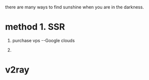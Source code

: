 there are many ways to find sunshine when you are in the darkness. 

# method 1. SSR
1. purchase vps --Google clouds

2. 


# v2ray

